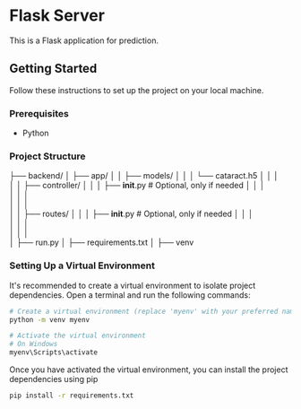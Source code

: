 # Flask Server

This is a Flask application for prediction.

## Getting Started

Follow these instructions to set up the project on your local machine.

### Prerequisites

- Python 

### Project Structure
├── backend/
│   ├── app/
│   │   ├── models/
│   │   │   └── cataract.h5
│   │   │  
│   │   ├── controller/ 
│   │   │   ├── __init__.py  # Optional, only if needed
│   │   │   
│   │   │    
│   │   │   
│   │   ├── routes/
│   │   │   ├── __init__.py  # Optional, only if needed
│   │   │   
│   │   │   
│   │   │   
│   ├── run.py
│   ├── requirements.txt
│   ├── venv






### Setting Up a Virtual Environment

It's recommended to create a virtual environment to isolate project dependencies. Open a terminal and run the following commands:

```bash
# Create a virtual environment (replace 'myenv' with your preferred name)
python -m venv myenv

# Activate the virtual environment
# On Windows
myenv\Scripts\activate
```

Once you have activated the virtual environment, you can install the project dependencies using pip

```bash
pip install -r requirements.txt
```


